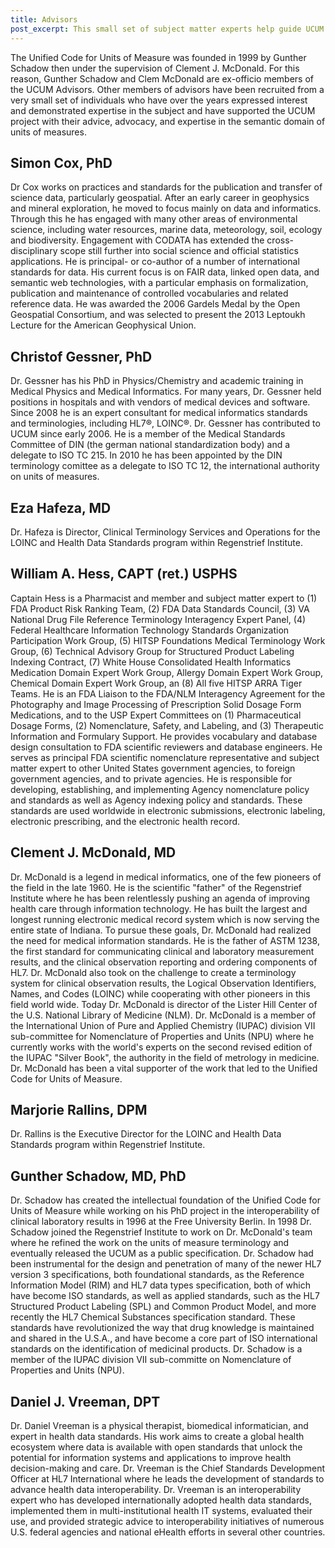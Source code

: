 ```yaml
---
title: Advisors
post_excerpt: This small set of subject matter experts help guide UCUM's development.
---
```


The Unified Code for Units of Measure was founded in 1999 by Gunther Schadow then under the supervision of Clement J. McDonald. For this reason, Gunther Schadow and Clem McDonald are ex-officio members of the UCUM Advisors. Other members of advisors have been recruited from a very small set of individuals who have over the years expressed interest and demonstrated expertise in the subject and have supported the UCUM project with their advice, advocacy, and expertise in the semantic domain of units of measures.

## Simon Cox, PhD

Dr Cox works on practices and standards for the publication and transfer of science data, particularly geospatial. After an early career in geophysics and mineral exploration, he moved to focus mainly on data and informatics. Through this he has engaged with many other areas of environmental science, including water resources, marine data, meteorology, soil, ecology and biodiversity. Engagement with CODATA has extended the cross-disciplinary scope still further into social science and official statistics applications. He is principal- or co-author of a number of international standards for data. His current focus is on FAIR data, linked open data, and semantic web technologies, with a particular emphasis on formalization, publication and maintenance of controlled vocabularies and related reference data. He was awarded the 2006 Gardels Medal by the Open Geospatial Consortium, and was selected to present the 2013 Leptoukh Lecture for the American Geophysical Union.

## Christof Gessner, PhD

Dr. Gessner has his PhD in Physics/Chemistry and academic training in Medical Physics and Medical Informatics. For many years, Dr. Gessner held positions in hospitals and with vendors of medical devices and software. Since 2008 he is an expert consultant for medical informatics standards and terminologies, including HL7®, LOINC®. Dr. Gessner has contributed to UCUM since early 2006. He is a member of the Medical Standards Committee of DIN (the german national standardization body) and a delegate to ISO TC 215. In 2010 he has been appointed by the DIN terminology comittee as a delegate to ISO TC 12, the international authority on units of measures.

## Eza Hafeza, MD

Dr. Hafeza is Director, Clinical Terminology Services and Operations for the LOINC and Health Data Standards program within Regenstrief Institute.

## William A. Hess, CAPT (ret.) USPHS

Captain Hess is a Pharmacist and member and subject matter expert to (1) FDA Product Risk Ranking Team, (2) FDA Data Standards Council, (3) VA National Drug File Reference Terminology Interagency Expert Panel, (4) Federal Healthcare Information Technology Standards Organization Participation Work Group, (5) HITSP Foundations Medical Terminology Work Group, (6) Technical Advisory Group for Structured Product Labeling Indexing Contract, (7) White House Consolidated Health Informatics Medication Domain Expert Work Group, Allergy Domain Expert Work Group, Chemical Domain Expert Work Group, an (8) All five HITSP ARRA Tiger Teams. He is an FDA Liaison to the FDA/NLM Interagency Agreement for the Photography and Image Processing of Prescription Solid Dosage Form Medications, and to the USP Expert Committees on (1) Pharmaceutical Dosage Forms, (2) Nomenclature, Safety, and Labeling, and (3) Therapeutic Information and Formulary Support. He provides vocabulary and database design consultation to FDA scientific reviewers and database engineers. He serves as principal FDA scientific nomenclature representative and subject matter expert to other United States government agencies, to foreign government agencies, and to private agencies. He is responsible for developing, establishing, and implementing Agency nomenclature policy and standards as well as Agency indexing policy and standards. These standards are used worldwide in electronic submissions, electronic labeling, electronic prescribing, and the electronic health record.

## Clement J. McDonald, MD

Dr. McDonald is a legend in medical informatics, one of the few pioneers of the field in the late 1960. He is the scientific "father" of the Regenstrief Institute where he has been relentlessly pushing an agenda of improving health care through information technology. He has built the largest and longest running electronic medical record system which is now serving the entire state of Indiana. To pursue these goals, Dr. McDonald had realized the need for medical information standards. He is the father of ASTM 1238, the first standard for communicating clinical and laboratory measurement results, and the clinical observation reporting and ordering components of HL7. Dr. McDonald also took on the challenge to create a terminology system for clinical observation results, the Logical Observation Identifiers, Names, and Codes (LOINC) while cooperating with other pioneers in this field world wide. Today Dr. McDonald is director of the Lister Hill Center of the U.S. National Library of Medicine (NLM). Dr. McDonald is a member of the International Union of Pure and Applied Chemistry (IUPAC) division VII sub-committee for Nomenclature of Properties and Units (NPU) where he currently works with the world's experts on the second revised edition of the IUPAC "Silver Book", the authority in the field of metrology in medicine. Dr. McDonald has been a vital supporter of the work that led to the Unified Code for Units of Measure.

## Marjorie Rallins, DPM

Dr. Rallins is the Executive Director for the LOINC and Health Data Standards program within Regenstrief Institute.

## Gunther Schadow, MD, PhD

Dr. Schadow has created the intellectual foundation of the Unified Code for Units of Measure while working on his PhD project in the interoperability of clinical laboratory results in 1996 at the Free University Berlin. In 1998 Dr. Schadow joined the Regenstrief Institute to work on Dr. McDonald's team where he refined the work on the units of measure terminology and eventually released the UCUM as a public specification. Dr. Schadow had been instrumental for the design and penetration of many of the newer HL7 version 3 specifications, both foundational standards, as the Reference Information Model (RIM) and HL7 data types specification, both of which have become ISO standards, as well as applied standards, such as the HL7 Structured Product Labeling (SPL) and Common Product Model, and more recently the HL7 Chemical Substances specification standard. These standards have revolutionized the way that drug knowledge is maintained and shared in the U.S.A., and have become a core part of ISO international standards on the identification of medicinal products. Dr. Schadow is a member of the IUPAC division VII sub-committe on Nomenclature of Properties and Units (NPU).

## Daniel J. Vreeman, DPT

Dr. Daniel Vreeman is a physical therapist, biomedical informatician, and expert in health data standards. His work aims to create a global health ecosystem where data is available with open standards that unlock the potential for information systems and applications to improve health decision-making and care. Dr. Vreeman is the Chief Standards Development Officer at HL7 International where he leads the development of standards to advance health data interoperability. Dr. Vreeman is an interoperability expert who has developed internationally adopted health data standards, implemented them in multi-institutional health IT systems, evaluated their use, and provided strategic advice to interoperability initiatives of numerous U.S. federal agencies and national eHealth efforts in several other countries.
